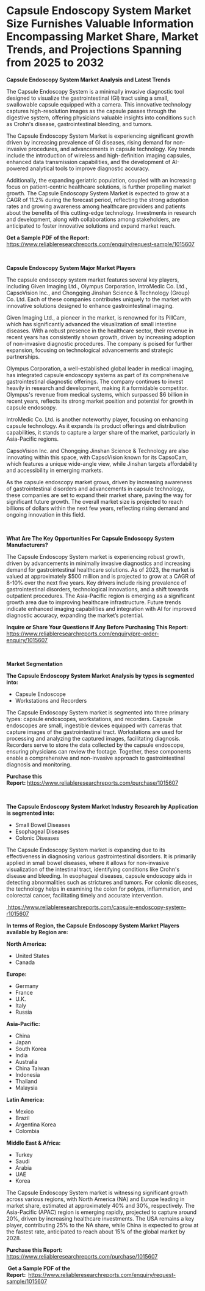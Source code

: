 <p><h1>Capsule Endoscopy System Market Size Furnishes Valuable Information Encompassing Market Share, Market Trends, and Projections Spanning from 2025 to 2032</h1></p><p><strong>Capsule Endoscopy System Market Analysis and Latest Trends</strong></p>
<p><p>The Capsule Endoscopy System is a minimally invasive diagnostic tool designed to visualize the gastrointestinal (GI) tract using a small, swallowable capsule equipped with a camera. This innovative technology captures high-resolution images as the capsule passes through the digestive system, offering physicians valuable insights into conditions such as Crohn's disease, gastrointestinal bleeding, and tumors. </p><p>The Capsule Endoscopy System Market is experiencing significant growth driven by increasing prevalence of GI diseases, rising demand for non-invasive procedures, and advancements in capsule technology. Key trends include the introduction of wireless and high-definition imaging capsules, enhanced data transmission capabilities, and the development of AI-powered analytical tools to improve diagnostic accuracy. </p><p>Additionally, the expanding geriatric population, coupled with an increasing focus on patient-centric healthcare solutions, is further propelling market growth. The Capsule Endoscopy System Market is expected to grow at a CAGR of 11.2% during the forecast period, reflecting the strong adoption rates and growing awareness among healthcare providers and patients about the benefits of this cutting-edge technology. Investments in research and development, along with collaborations among stakeholders, are anticipated to foster innovative solutions and expand market reach.</p></p>
<p><strong>Get a Sample PDF of the Report:&nbsp;</strong> <a href="https://www.reliableresearchreports.com/enquiry/request-sample/1015607?utm_campaign=2243&utm_medium=2&utm_source=Github&utm_content=ia&utm_term=13042025&utm_id=capsule-endoscopy-system">https://www.reliableresearchreports.com/enquiry/request-sample/1015607</a></p>
<p>&nbsp;</p>
<p><strong>Capsule Endoscopy System Major Market Players</strong></p>
<p><p>The capsule endoscopy system market features several key players, including Given Imaging Ltd., Olympus Corporation, IntroMedic Co. Ltd., CapsoVision Inc., and Chongqing Jinshan Science & Technology (Group) Co. Ltd. Each of these companies contributes uniquely to the market with innovative solutions designed to enhance gastrointestinal imaging.</p><p>Given Imaging Ltd., a pioneer in the market, is renowned for its PillCam, which has significantly advanced the visualization of small intestine diseases. With a robust presence in the healthcare sector, their revenue in recent years has consistently shown growth, driven by increasing adoption of non-invasive diagnostic procedures. The company is poised for further expansion, focusing on technological advancements and strategic partnerships.</p><p>Olympus Corporation, a well-established global leader in medical imaging, has integrated capsule endoscopy systems as part of its comprehensive gastrointestinal diagnostic offerings. The company continues to invest heavily in research and development, making it a formidable competitor. Olympus's revenue from medical systems, which surpassed $6 billion in recent years, reflects its strong market position and potential for growth in capsule endoscopy.</p><p>IntroMedic Co. Ltd. is another noteworthy player, focusing on enhancing capsule technology. As it expands its product offerings and distribution capabilities, it stands to capture a larger share of the market, particularly in Asia-Pacific regions.</p><p>CapsoVision Inc. and Chongqing Jinshan Science & Technology are also innovating within this space, with CapsoVision known for its CapsoCam, which features a unique wide-angle view, while Jinshan targets affordability and accessibility in emerging markets.</p><p>As the capsule endoscopy market grows, driven by increasing awareness of gastrointestinal disorders and advancements in capsule technology, these companies are set to expand their market share, paving the way for significant future growth. The overall market size is projected to reach billions of dollars within the next few years, reflecting rising demand and ongoing innovation in this field.</p></p>
<p>&nbsp;</p>
<p><strong>What Are The Key Opportunities For Capsule Endoscopy System Manufacturers?</strong></p>
<p><p>The Capsule Endoscopy System market is experiencing robust growth, driven by advancements in minimally invasive diagnostics and increasing demand for gastrointestinal healthcare solutions. As of 2023, the market is valued at approximately $500 million and is projected to grow at a CAGR of 8-10% over the next five years. Key drivers include rising prevalence of gastrointestinal disorders, technological innovations, and a shift towards outpatient procedures. The Asia-Pacific region is emerging as a significant growth area due to improving healthcare infrastructure. Future trends indicate enhanced imaging capabilities and integration with AI for improved diagnostic accuracy, expanding the market’s potential.</p></p>
<p><strong>Inquire or Share Your Questions If Any Before Purchasing This Report:</strong> <a href="https://www.reliableresearchreports.com/enquiry/pre-order-enquiry/1015607?utm_campaign=2243&utm_medium=2&utm_source=Github&utm_content=ia&utm_term=13042025&utm_id=capsule-endoscopy-system">https://www.reliableresearchreports.com/enquiry/pre-order-enquiry/1015607</a></p>
<p>&nbsp;</p>
<p><strong>Market Segmentation</strong></p>
<p><strong>The Capsule Endoscopy System Market Analysis by types is segmented into:</strong></p>
<p><ul><li>Capsule Endoscope</li><li>Workstations and Recorders</li></ul></p>
<p><p>The Capsule Endoscopy System market is segmented into three primary types: capsule endoscopes, workstations, and recorders. Capsule endoscopes are small, ingestible devices equipped with cameras that capture images of the gastrointestinal tract. Workstations are used for processing and analyzing the captured images, facilitating diagnosis. Recorders serve to store the data collected by the capsule endoscope, ensuring physicians can review the footage. Together, these components enable a comprehensive and non-invasive approach to gastrointestinal diagnosis and monitoring.</p></p>
<p><strong>Purchase this Report:&nbsp;</strong><a href="https://www.reliableresearchreports.com/purchase/1015607?utm_campaign=2243&utm_medium=2&utm_source=Github&utm_content=ia&utm_term=13042025&utm_id=capsule-endoscopy-system">https://www.reliableresearchreports.com/purchase/1015607</a></p>
<p>&nbsp;</p>
<p><strong>The Capsule Endoscopy System Market Industry Research by Application is segmented into:</strong></p>
<p><ul><li>Small Bowel Diseases</li><li>Esophageal Diseases</li><li>Colonic Diseases</li></ul></p>
<p><p>The Capsule Endoscopy System market is expanding due to its effectiveness in diagnosing various gastrointestinal disorders. It is primarily applied in small bowel diseases, where it allows for non-invasive visualization of the intestinal tract, identifying conditions like Crohn's disease and bleeding. In esophageal diseases, capsule endoscopy aids in detecting abnormalities such as strictures and tumors. For colonic diseases, the technology helps in examining the colon for polyps, inflammation, and colorectal cancer, facilitating timely and accurate intervention.</p></p>
<p><a href="https://www.reliableresearchreports.com/capsule-endoscopy-system-r1015607?utm_campaign=2243&utm_medium=2&utm_source=Github&utm_content=ia&utm_term=13042025&utm_id=capsule-endoscopy-system">&nbsp;https://www.reliableresearchreports.com/capsule-endoscopy-system-r1015607</a></p>
<p><strong>In terms of Region, the Capsule Endoscopy System Market Players available by Region are:</strong></p>
<p>
    <p> <strong> North America: </strong>
        <ul>
            <li>United States</li>
            <li>Canada</li>
        </ul>
        </p> 
    <p> <strong> Europe: </strong>
        <ul>
            <li>Germany</li>
            <li>France</li>
            <li>U.K.</li>
            <li>Italy</li>
            <li>Russia</li>
        </ul>
        </p> 
    <p> <strong> Asia-Pacific: </strong>
        <ul>
            <li>China</li>
            <li>Japan</li>
            <li>South Korea</li>
            <li>India</li>
            <li>Australia</li>
            <li>China Taiwan</li>
            <li>Indonesia</li>
            <li>Thailand</li>
            <li>Malaysia</li>
        </ul>
        </p> 
    <p> <strong> Latin America: </strong>
        <ul>
            <li>Mexico</li>
            <li>Brazil</li>
            <li>Argentina Korea</li>
            <li>Colombia</li>
        </ul>
        </p> 
    <p> <strong> Middle East & Africa: </strong>
        <ul>
            <li>Turkey</li>
            <li>Saudi</li>
            <li>Arabia</li>
            <li>UAE</li>
            <li>Korea</li>
        </ul>
    </p>
    </p>
<p><p>The Capsule Endoscopy System market is witnessing significant growth across various regions, with North America (NA) and Europe leading in market share, estimated at approximately 40% and 30%, respectively. The Asia-Pacific (APAC) region is emerging rapidly, projected to capture around 20%, driven by increasing healthcare investments. The USA remains a key player, contributing 25% to the NA share, while China is expected to grow at the fastest rate, anticipated to reach about 15% of the global market by 2028.</p></p>
<p><strong>Purchase this Report: </strong><a href="https://www.reliableresearchreports.com/purchase/1015607?utm_campaign=2243&utm_medium=2&utm_source=Github&utm_content=ia&utm_term=13042025&utm_id=capsule-endoscopy-system">https://www.reliableresearchreports.com/purchase/1015607</a></p>
<p>&nbsp;<strong>Get a Sample PDF of the Report:&nbsp;&nbsp;</strong><a href="https://www.reliableresearchreports.com/enquiry/request-sample/1015607?utm_campaign=2243&utm_medium=2&utm_source=Github&utm_content=ia&utm_term=13042025&utm_id=capsule-endoscopy-system">https://www.reliableresearchreports.com/enquiry/request-sample/1015607</a></p>
<p><strong></strong></p>
<p><p></p><p></p><p></p></p>